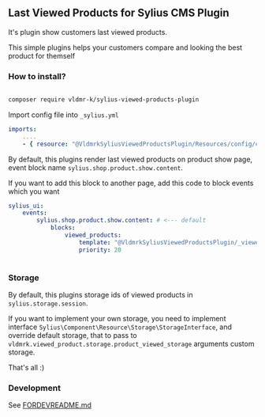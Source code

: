 ## Last Viewed Products for Sylius CMS Plugin

It's plugin show customers last viewed products. 

This simple plugins helps your customers compare and looking the best product for themself


### How to install?

```bash

composer require vldmr-k/sylius-viewed-products-plugin

```

Import config file into `_sylius.yml`

```yaml
imports:
    ....
    - { resource: "@VldmrkSyliusViewedProductsPlugin/Resources/config/config.yml" }
```

By default, this plugins render last viewed products on product show page, event block name `sylius.shop.product.show.content`.

If you want to add this block to another page, add this code to block events which you want

```yaml
sylius_ui:
    events:
        sylius.shop.product.show.content: # <--- default
            blocks:
                viewed_products:
                    template: "@VldmrkSyliusViewedProductsPlugin/_viewed_products.html.twig"
                    priority: 20
                    
```

### Storage

By default, this plugins storage ids of viewed products in `sylius.storage.session`.

If you want to implement your own storage, you need to implement interface  `Sylius\Component\Resource\Storage\StorageInterface`,
and override default storage, that to pass to `vldmrk.viewed_product.storage.product_viewed_storage`  arguments custom storage.

That's all :)

### Development

See [FORDEVREADME.md](./FORDEVREADME.md)

